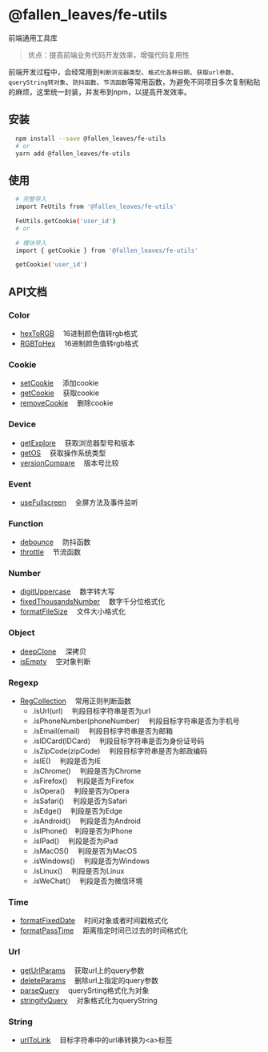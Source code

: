 # @fallen_leaves/fe-utils

前端通用工具库

> 优点：提高前端业务代码开发效率，增强代码复用性

前端开发过程中，会经常用到`判断浏览器类型`、`格式化各种日期`、`获取url参数`、`queryString转对象`、`防抖函数`、`节流函数`等常用函数，为避免不同项目多次复制粘贴的麻烦，这里统一封装，并发布到npm，以提高开发效率。

## 安装
```bash
  npm install --save @fallen_leaves/fe-utils
  # or
  yarn add @fallen_leaves/fe-utils
```
## 使用
```bash
  # 完整导入
  import FeUtils from '@fallen_leaves/fe-utils'

  FeUtils.getCookie('user_id')
  # or

  # 模块导入
  import { getCookie } from '@fallen_leaves/fe-utils'

  getCookie('user_id')
```

## API文档

### Color
- [hexToRGB](src/color/hexToRGB.ts)&emsp; 16进制颜色值转rgb格式
- [RGBToHex](src/color/RGBToHex.ts)&emsp; 16进制颜色值转rgb格式
### Cookie
- [setCookie](src/cookie/setCookie.ts)&emsp; 添加cookie
- [getCookie](src/cookie/getCookie.ts)&emsp; 获取cookie
- [removeCookie](src/cookie/removeCookie.ts)&emsp; 删除cookie

### Device
- [getExplore](src/device/getExplore.ts)&emsp; 获取浏览器型号和版本
- [getOS](src/device/getOS.ts)&emsp; 获取操作系统类型
- [versionCompare](src/device/versionCompare.ts)&emsp; 版本号比较
### Event
- [useFullscreen](src/event/useFullscreen.ts)&emsp; 全屏方法及事件监听
### Function
- [debounce](src/function/debounce.ts)&emsp; 防抖函数
- [throttle](src/function/throttle.ts)&emsp; 节流函数

### Number
- [digitUppercase](src/number/digitUppercase.ts)&emsp; 数字转大写
- [fixedThousandsNumber](src/number/fixedThousandsNumber.ts)&emsp; 数字千分位格式化
- [formatFileSize](src/number/formatFileSize.ts)&emsp; 文件大小格式化

### Object
- [deepClone](src/object/deepClone.ts)&emsp; 深拷贝
- [isEmpty](src/object/isEmpty.ts)&emsp; 空对象判断

### Regexp
- [RegCollection](src/regexp/index.ts)&emsp; 常用正则判断函数
  - .isUrl(url)&emsp; 判段目标字符串是否为url
  - .isPhoneNumber(phoneNumber)&emsp; 判段目标字符串是否为手机号
  - .isEmail(email)&emsp; 判段目标字符串是否为邮箱
  - .isIDCard(IDCard)&emsp; 判段目标字符串是否为身份证号码
  - .isZipCode(zipCode)&emsp; 判段目标字符串是否为邮政编码
  - .isIE()&emsp; 判段是否为IE
  - .isChrome()&emsp; 判段是否为Chrome
  - .isFirefox()&emsp; 判段是否为Firefox
  - .isOpera()&emsp; 判段是否为Opera
  - .isSafari()&emsp; 判段是否为Safari
  - .isEdge()&emsp; 判段是否为Edge
  - .isAndroid()&emsp; 判段是否为Android
  - .isIPhone()&emsp;判段是否为iPhone
  - .isIPad()&emsp; 判段是否为iPad
  - .isMacOS()&emsp; 判段是否为MacOS
  - .isWindows()&emsp; 判段是否为Windows
  - .isLinux()&emsp; 判段是否为Linux
  - .isWeChat()&emsp; 判段是否为微信环境

### Time
- [formatFixedDate](src/time/formatFixedDate.ts)&emsp; 时间对象或者时间戳格式化
- [formatPassTime](src/time/formatPassTime.ts)&emsp; 距离指定时间已过去的时间格式化

### Url
- [getUrlParams](src/url/getUrlParams.ts)&emsp; 获取url上的query参数
- [deleteParams](src/url/deleteParams.ts)&emsp; 删除url上指定的query参数
- [parseQuery](src/url/parseQuery.ts)&emsp; querySrting格式化为对象
- [stringifyQuery](src/url/stringifyQuery.ts)&emsp; 对象格式化为queryString

### String
- [urlToLink](src/string/urlToLink.ts)&emsp; 目标字符串中的url串转换为&lt;a&gt;标签












